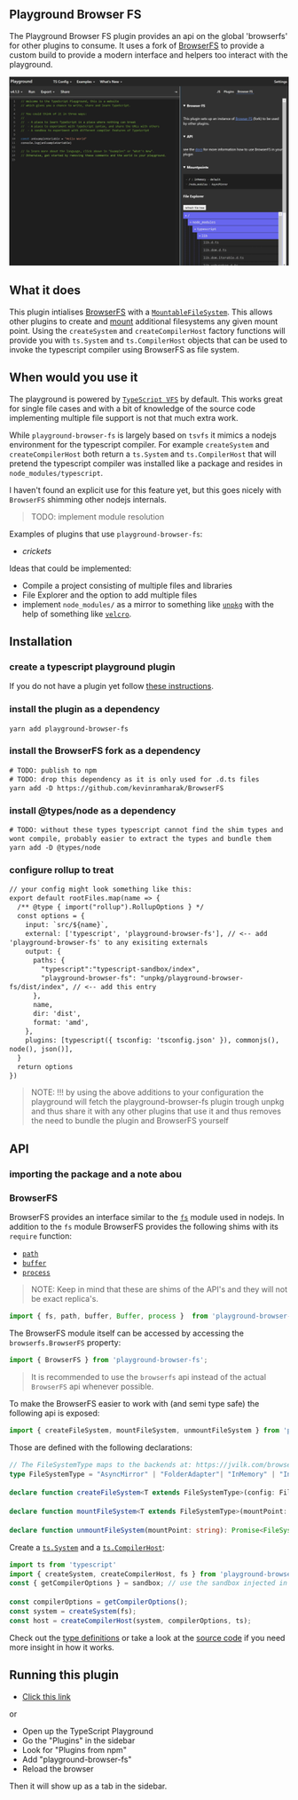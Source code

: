 ## Playground Browser FS

The Playground Browser FS plugin provides an api on the global 'browserfs' for other plugins to consume. It uses a fork of [BrowserFS](https://github.com/kevinramharak/BrowserFS) to provide a custom build to provide a modern interface and helpers too interact with the playground.

![preview](https://github.com/kevinramharak/playground-browser-fs/blob/master/static/playground-browser-fs-preview.jpg)

## What it does

This plugin intialises [BrowserFS](https://github.com/jvilk/BrowserFS) with a [`MountableFileSystem`](https://jvilk.com/browserfs/2.0.0-beta/classes/_backend_mountablefilesystem_.mountablefilesystem.html). This allows other plugins to create and [mount](https://jvilk.com/browserfs/2.0.0-beta/classes/_backend_mountablefilesystem_.mountablefilesystem.html#mount) additional filesystems any given mount point. Using the `createSystem` and `createCompilerHost` factory functions will provide you with `ts.System` and `ts.CompilerHost` objects that can be used to invoke the typescript compiler using BrowserFS as file system.


## When would you use it
The playground is powered by [`TypeScript VFS`](https://github.com/microsoft/TypeScript-Website/tree/v2/packages/typescript-vfs) by default. This works great for single file cases and with a bit of knowledge of the source code implementing multiple file support is not that much extra work.

While `playground-browser-fs` is largely based on `tsvfs` it mimics a nodejs environment for the typescript compiler. For example `createSystem` and `createCompilerHost` both return a `ts.System` and `ts.CompilerHost` that will pretend the typescript compiler was installed like a package and resides in `node_modules/typescript`.

I haven't found an explicit use for this feature yet, but this goes nicely with `BrowserFS` shimming other nodejs internals.

> TODO: implement module resolution

Examples of plugins that use `playground-browser-fs`:
- *crickets*

Ideas that could be implemented:
- Compile a project consisting of multiple files and libraries
- File Explorer and the option to add multiple files
- implement `node_modules/` as a mirror to something like [`unpkg`](https://www.unpkg.com/) with the help of something like [`velcro`](https://github.com/ggoodman/velcro).

## Installation

### create a typescript playground plugin
If you do not have a plugin yet follow [these instructions](https://www.typescriptlang.org/dev/playground-plugins/).

### install the plugin as a dependency
```
yarn add playground-browser-fs
```

### install the BrowserFS fork as a dependency
```
# TODO: publish to npm
# TODO: drop this dependency as it is only used for .d.ts files
yarn add -D https://github.com/kevinramharak/BrowserFS
```

### install @types/node as a dependency
```
# TODO: without these types typescript cannot find the shim types and wont compile, probably easier to extract the types and bundle them
yarn add -D @types/node
```

### configure rollup to treat 
```
// your config might look something like this:
export default rootFiles.map(name => {
  /** @type { import("rollup").RollupOptions } */
  const options = {
    input: `src/${name}`,
    external: ['typescript', 'playground-browser-fs'], // <-- add 'playground-browser-fs' to any exisiting externals
    output: {
      paths: {
        "typescript":"typescript-sandbox/index",
        "playground-browser-fs": "unpkg/playground-browser-fs/dist/index", // <-- add this entry
      },
      name,
      dir: 'dist',
      format: 'amd',
    },
    plugins: [typescript({ tsconfig: 'tsconfig.json' }), commonjs(), node(), json()],
  }
  return options
})
```

> NOTE: !!! by using the above additions to your configuration the playground will fetch the playground-browser-fs plugin trough unpkg and thus share it with any other plugins that use it and thus removes the need to bundle the plugin and BrowserFS yourself

## API

### importing the package and a note abou


### BrowserFS
BrowserFS provides an interface similar to the [`fs`](https://jvilk.com/browserfs/2.0.0-beta/interfaces/_core_fs_.fsmodule.html) module used in nodejs. In addition to the `fs` module BrowserFS provides the following shims with its `require` function:
- [`path`](https://github.com/jvilk/bfs-path)
- [`buffer`](https://github.com/jvilk/bfs-buffer)
- [`process`](https://github.com/jvilk/bfs-process)

> NOTE: Keep in mind that these are shims of the API's and they will not be exact replica's.

```ts
import { fs, path, buffer, Buffer, process }  from 'playground-browser-fs';
```

The BrowserFS module itself can be accessed by accessing the `browserfs.BrowserFS` property:
```ts
import { BrowserFS } from 'playground-browser-fs';
```

> It is recommended to use the `browserfs` api instead of the actual `BrowserFS` api whenever possible.

To make the BrowserFS easier to work with (and semi type safe) the following api is exposed:
```ts
import { createFileSystem, mountFileSystem, unmountFileSystem } from 'playground-browser-fs';
```

Those are defined with the following declarations:
```ts
// The FileSystemType maps to the backends at: https://jvilk.com/browserfs/2.0.0-beta/index.html#overview-of-backends
type FileSystemType = "AsyncMirror" | "FolderAdapter"| "InMemory" | "IndexedDB" | "LocalStorage" | "MountableFileSystem" | "WorkerFS" | "HTTPRequest" | "OverlayFS";

declare function createFileSystem<T extends FileSystemType>(config: FileSystemConfiguration<T>): Promise<FileSystem<T>>;

declare function mountFileSystem<T extends FileSystemType>(mountPoint: string, fs: FileSystem<T>): Promise<void>;

declare function unmountFileSystem(mountPoint: string): Promise<FileSystem<FileSystemType>>;
```

Create a [`ts.System`](https://basarat.gitbook.io/typescript/overview#file-system) and a [`ts.CompilerHost`](https://basarat.gitbook.io/typescript/overview/program#usage-of-compilerhost):
```ts
import ts from 'typescript'
import { createSystem, createCompilerHost, fs } from 'playground-browser-fs;
const { getCompilerOptions } = sandbox; // use the sandbox injected in your plugin

const compilerOptions = getCompilerOptions();
const system = createSystem(fs);
const host = createCompilerHost(system, compilerOptions, ts);
```

Check out the [type definitions](https://github.com/kevinramharak/BrowserFS/tree/master/index.d.ts/) or take a look at the [source code](https://github.com/kevinramharak/BrowserFS/tree/master/src/) if you need more insight in how it works.

## Running this plugin
- [Click this link](https://www.typescriptlang.org/play?install-plugin=playground-browser-fs)

or

- Open up the TypeScript Playground
- Go the "Plugins" in the sidebar
- Look for "Plugins from npm"
- Add "playground-browser-fs"
- Reload the browser

Then it will show up as a tab in the sidebar.

